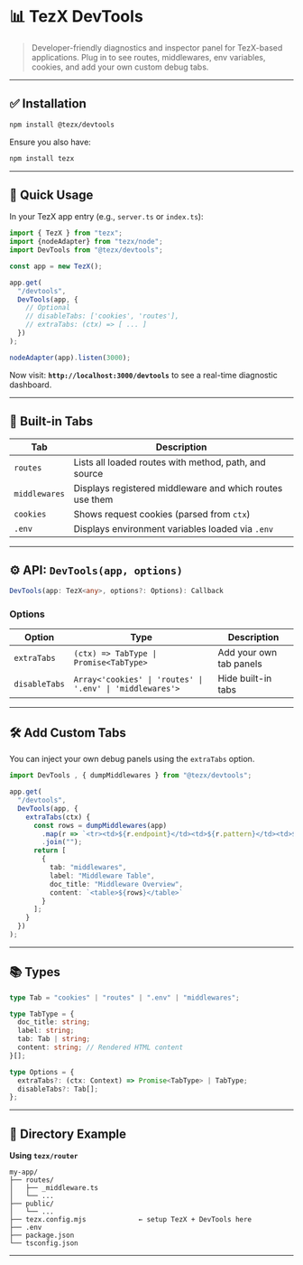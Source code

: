 
# 📊 TezX DevTools

> Developer-friendly diagnostics and inspector panel for TezX-based applications. Plug in to see routes, middlewares, env variables, cookies, and add your own custom debug tabs.

---

## ✅ Installation

```bash
npm install @tezx/devtools
```

Ensure you also have:

```bash
npm install tezx
```

---

## 🚀 Quick Usage

In your TezX app entry (e.g., `server.ts` or `index.ts`):

```ts
import { TezX } from "tezx";
import {nodeAdapter} from "tezx/node";
import DevTools from "@tezx/devtools";

const app = new TezX();

app.get(
  "/devtools",
  DevTools(app, {
    // Optional
    // disableTabs: ['cookies', 'routes'],
    // extraTabs: (ctx) => [ ... ]
  })
);

nodeAdapter(app).listen(3000);
```

Now visit:
**`http://localhost:3000/devtools`**
to see a real-time diagnostic dashboard.

---

## 🧩 Built-in Tabs

| Tab           | Description                                              |
| ------------- | -------------------------------------------------------- |
| `routes`      | Lists all loaded routes with method, path, and source    |
| `middlewares` | Displays registered middleware and which routes use them |
| `cookies`     | Shows request cookies (parsed from `ctx`)                |
| `.env`        | Displays environment variables loaded via `.env`         |

---

## ⚙️ API: `DevTools(app, options)`

```ts
DevTools(app: TezX<any>, options?: Options): Callback
```

### Options

| Option        | Type                                                      | Description             |
| ------------- | --------------------------------------------------------- | ----------------------- |
| `extraTabs`   | `(ctx) => TabType \| Promise<TabType>`                    | Add your own tab panels |
| `disableTabs` | `Array<'cookies' \| 'routes' \| '.env' \| 'middlewares'>` | Hide built-in tabs      |

---

## 🛠️ Add Custom Tabs

You can inject your own debug panels using the `extraTabs` option.

```ts
import DevTools , { dumpMiddlewares } from "@tezx/devtools";

app.get(
  "/devtools",
  DevTools(app, {
    extraTabs(ctx) {
      const rows = dumpMiddlewares(app)
        .map(r => `<tr><td>${r.endpoint}</td><td>${r.pattern}</td><td>${r.appliedMiddlewares}</td></tr>`)
        .join("");
      return [
        {
          tab: "middlewares",
          label: "Middleware Table",
          doc_title: "Middleware Overview",
          content: `<table>${rows}</table>`
        }
      ];
    }
  })
);
```

---

## 📚 Types

```ts
type Tab = "cookies" | "routes" | ".env" | "middlewares";

type TabType = {
  doc_title: string;
  label: string;
  tab: Tab | string;
  content: string; // Rendered HTML content
}[];

type Options = {
  extraTabs?: (ctx: Context) => Promise<TabType> | TabType;
  disableTabs?: Tab[];
};
```

---

## 📁 Directory Example

**Using `tezx/router`**

```
my-app/
├── routes/
│   ├── _middleware.ts
│   └── ...
├── public/
│   └── ...
├── tezx.config.mjs             ← setup TezX + DevTools here
├── .env
├── package.json
└── tsconfig.json
```

---
